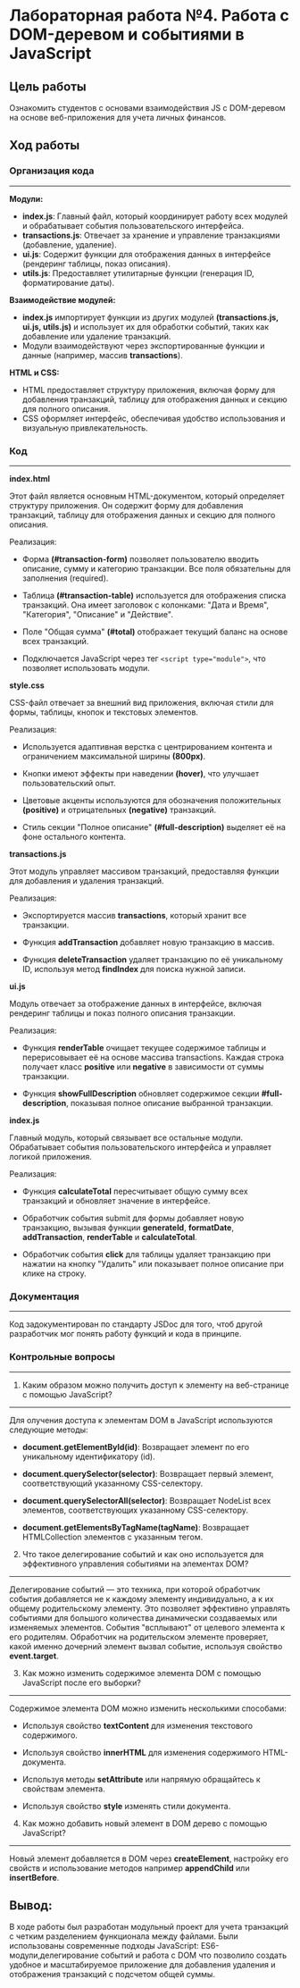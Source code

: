 # Лабораторная работа №4. Работа с DOM-деревом и событиями в JavaScript

## Цель работы
Ознакомить студентов с основами взаимодействия JS с DOM-деревом на основе веб-приложения для учета личных финансов.

## Ход работы
### Организация кода
---
**Модули:**
- **index.js**: Главный файл, который координирует работу всех модулей и обрабатывает события пользовательского интерфейса.
- **transactions.js**: Отвечает за хранение и управление транзакциями (добавление, удаление).
- **ui.js**: Содержит функции для отображения данных в интерфейсе (рендеринг таблицы, показ описания).
- **utils.js**: Предоставляет утилитарные функции (генерация ID, форматирование даты).


**Взаимодействие модулей:**
- **index.js** импортирует функции из других модулей **(transactions.js, ui.js, utils.js)** и использует их для обработки событий, таких как добавление или удаление транзакций.
- Модули взаимодействуют через экспортированные функции и данные (например, массив **transactions**).

**HTML и CSS:**
- HTML предоставляет структуру приложения, включая форму для добавления транзакций, таблицу для отображения данных и секцию для полного описания.
- CSS оформляет интерфейс, обеспечивая удобство использования и визуальную привлекательность.

### Код
---
**index.html**

Этот файл является основным HTML-документом, который определяет структуру приложения. Он содержит форму для добавления транзакций, таблицу для отображения данных и секцию для полного описания.

Реализация:
- Форма **(#transaction-form)** позволяет пользователю вводить описание, сумму и категорию транзакции. Все поля обязательны для заполнения (required).

- Таблица **(#transaction-table)** используется для отображения списка транзакций. Она имеет заголовок с колонками: "Дата и Время", "Категория", "Описание" и "Действие".

- Поле "Общая сумма" **(#total)** отображает текущий баланс на основе всех транзакций.

- Подключается JavaScript через тег `<script type="module">`, что позволяет использовать модули.


**style.css**

CSS-файл отвечает за внешний вид приложения, включая стили для формы, таблицы, кнопок и текстовых элементов.

Реализация:
- Используется адаптивная верстка с центрированием контента и ограничением максимальной ширины **(800px)**.

- Кнопки имеют эффекты при наведении **(hover)**, что улучшает пользовательский опыт.

- Цветовые акценты используются для обозначения положительных **(positive)** и отрицательных **(negative)** транзакций.

- Стиль секции "Полное описание" **(#full-description)** выделяет её на фоне остального контента.

**transactions.js**

Этот модуль управляет массивом транзакций, предоставляя функции для добавления и удаления транзакций.

Реализация:

- Экспортируется массив **transactions**, который хранит все транзакции.

- Функция **addTransaction** добавляет новую транзакцию в массив.

- Функция **deleteTransaction** удаляет транзакцию по её уникальному ID, используя метод **findIndex** для поиска нужной записи.

**ui.js**

Модуль отвечает за отображение данных в интерфейсе, включая рендеринг таблицы и показ полного описания транзакции.

Реализация:

- Функция **renderTable** очищает текущее содержимое таблицы и перерисовывает её на основе массива transactions. Каждая строка получает класс **positive** или **negative** в зависимости от суммы транзакции.

- Функция **showFullDescription** обновляет содержимое секции **#full-description**, показывая полное описание выбранной транзакции.

**index.js**

Главный модуль, который связывает все остальные модули. Обрабатывает события пользовательского интерфейса и управляет логикой приложения.
 
Реализация:

- Функция **calculateTotal** пересчитывает общую сумму всех транзакций и обновляет значение в интерфейсе.

- Обработчик события submit для формы добавляет новую транзакцию, вызывая функции **generateId**, **formatDate**, **addTransaction**, **renderTable** и **calculateTotal**.

- Обработчик события **click** для таблицы удаляет транзакцию при нажатии на кнопку "Удалить" или показывает полное описание при клике на строку.

### Документация
---
Код задокументирован по стандарту JSDoc для того, чтоб другой разработчик мог понять работу функций и кода в принципе.

### Контрольные вопросы
---
1. Каким образом можно получить доступ к элементу на веб-странице с помощью JavaScript?
---
Для олучения доступа к элементам DOM в JavaScript используются следующие методы:

- **document.getElementById(id)**: Возвращает элемент по его уникальному идентификатору (id).

- **document.querySelector(selector)**:
Возвращает первый элемент, соответствующий указанному CSS-селектору.

- **document.querySelectorAll(selector)**:
Возвращает NodeList всех элементов, соответствующих указанному CSS-селектору.

- **document.getElementsByTagName(tagName)**:
Возвращает HTMLCollection элементов с указанным тегом.

2.  Что такое делегирование событий и как оно используется для эффективного управления событиями на элементах DOM?
---
Делегирование событий — это техника, при которой обработчик события добавляется не к каждому элементу индивидуально, а к их общему родительскому элементу. Это позволяет эффективно управлять событиями для большого количества динамически создаваемых или изменяемых элементов. События "всплывают" от целевого элемента к его родителям. Обработчик на родительском элементе проверяет, какой именно дочерний элемент вызвал событие, используя свойство **event.target**.

3. Как можно изменить содержимое элемента DOM с помощью JavaScript после его выборки?
---
Содержимое элемента DOM можно изменить несколькими способами:
- Используя свойство **textContent** для изменения текстового содержимого.

- Используя свойство **innerHTML** для изменения содержимого HTML-документа.

- Используя методы **setAttribute** или напрямую обращайтесь к свойствам элемента.

- Используя свойство **style** изменять стили документа.

4. Как можно добавить новый элемент в DOM дерево с помощью JavaScript?
---
Новый элемент добавляется в DOM через **createElement**, настройку его свойств и использование методов например **appendChild** или **insertBefore**.

## Вывод:
В ходе работы был разработан модульный проект для учета транзакций с четким разделением функционала между файлами. Были использованы современные подходы JavaScript: ES6-модули,делегирование событий и работа с DOM что позволило создать удобное и масштабируемое приложение для добавления удаления и отображения транзакций с подсчетом общей суммы.
